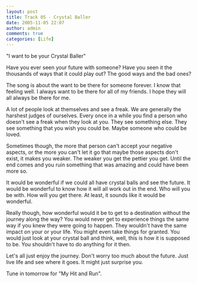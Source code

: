 ```yaml
---
layout: post
title: Track 05 - Crystal Baller
date: 2005-11-05 22:07
author: admin
comments: true
categories: [Life]
---
```

"I want to be your Crystal Baller"

Have you ever seen your future with someone?  Have you seen it the thousands of ways that it could play out?  The good ways and the bad ones?

The song is about the want to be there for someone forever.  I know that feeling well.  I always want to be there for all of my friends.  I hope they will all always be there for me.

A lot of people look at themselves and see a freak.  We are generally the harshest judges of ourselves.  Every once in a while you find a person who doesn&apos;t see a freak when they look at you.  They see something else.  They see something that you wish you could be.  Maybe someone who could be loved.

Sometimes though, the more that person can&apos;t accept your negative aspects, or the more you can&apos;t let it go that maybe those aspects don&apos;t exist, it makes you weaker.  The weaker you get the pettier you get.  Until the end comes and you ruin something that was amazing and could have been more so.

It would be wonderful if we could all have crystal balls and see the future.  It would be wonderful to know how it will all work out in the end.  Who will you be with.  How will you get there.  At least, it sounds like it would be wonderful.

Really though, how wonderful would it be to get to a destination without the journey along the way?  You would never get to experience things the same way if you knew they were going to happen.  They wouldn&apos;t have the same impact on your or your life.  You might even take things for granted.  You would just look at your crystal ball and think, well, this is how it is supposed to be.  You shouldn&apos;t have to do anything for it then.

Let&apos;s all just enjoy the journey.  Don&apos;t worry too much about the future.  Just live life and see where it goes.  It might just surprise you.

Tune in tomorrow for "My Hit and Run".
